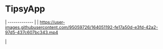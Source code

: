 
# TipsyApp
| ------------- |
| 
https://user-images.githubusercontent.com/95059726/164051192-fe17a50d-e3fd-42a2-97d5-437c607bc343.mp4

| 
